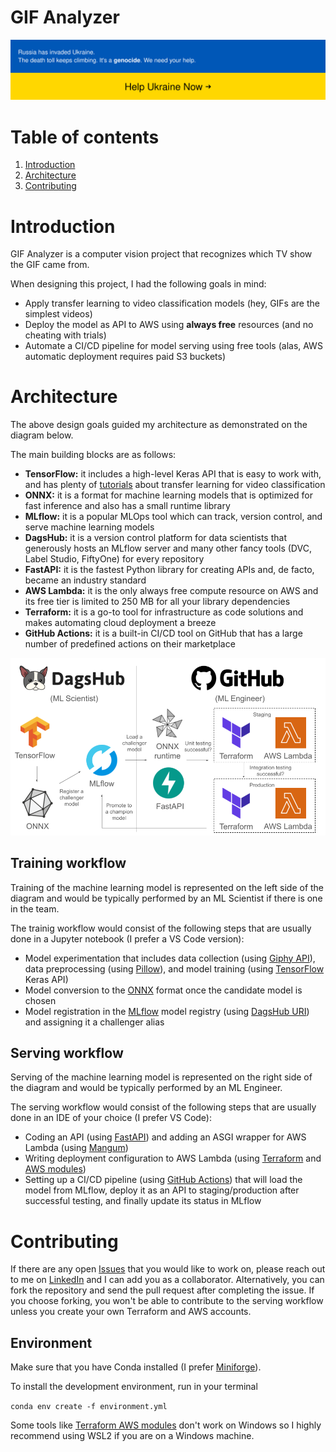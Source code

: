 # GIF Analyzer

[![Stand With Ukraine](https://raw.githubusercontent.com/vshymanskyy/StandWithUkraine/main/banner2-direct.svg)](https://stand-with-ukraine.pp.ua)

# Table of contents

1. [Introduction](#Introduction)
2. [Architecture](#Architecture)
3. [Contributing](#Contributing)

<a id="Introduction"></a>
# Introduction

GIF Analyzer is a computer vision project that recognizes which TV show the GIF came from.

When designing this project, I had the following goals in mind:

- Apply transfer learning to video classification models (hey, GIFs are the simplest videos)
- Deploy the model as API to AWS using **always free** resources (and no cheating with trials)
- Automate a CI/CD pipeline for model serving using free tools (alas, AWS automatic deployment requires paid S3 buckets)

<a id="Architecture"></a>
# Architecture

The above design goals guided my architecture as demonstrated on the diagram below.

The main building blocks are as follows:

- **TensorFlow:** it includes a high-level Keras API that is easy to work with, and has plenty of [tutorials](https://www.tensorflow.org/tutorials/load_data/video) about transfer learning for video classification
- **ONNX:** it is a format for machine learning models that is optimized for fast inference and also has a small runtime library
- **MLflow:** it is a popular MLOps tool which can track, version control, and serve machine learning models
- **DagsHub:** it is a version control platform for data scientists that generously hosts an MLflow server and many other fancy tools (DVC, Label Studio, FiftyOne) for every repository
- **FastAPI:** it is the fastest Python library for creating APIs and, de facto, became an industry standard
- **AWS Lambda:** it is the only always free compute resource on AWS and its free tier is limited to 250 MB for all your library dependencies
- **Terraform:** it is a go-to tool for infrastructure as code solutions and makes automating cloud deployment a breeze
- **GitHub Actions:** it is a built-in CI/CD tool on GitHub that has a large number of predefined actions on their marketplace

![Architecture](assets/architecture.png)

## Training workflow

Training of the machine learning model is represented on the left side of the diagram and would be typically performed by an ML Scientist if there is one in the team.

The trainig workflow would consist of the following steps that are usually done in a Jupyter notebook (I prefer a VS Code version):

- Model experimentation that includes data collection (using [Giphy API](https://developers.giphy.com/)), data preprocessing (using [Pillow](https://github.com/python-pillow/Pillow)), and model training (using [TensorFlow](https://github.com/tensorflow/tensorflow) Keras API)
- Model conversion to the [ONNX](https://github.com/onnx/onnx) format once the candidate model is chosen
- Model registration in the [MLflow](https://github.com/onnx/onnx) model registry (using [DagsHub URI](https://dagshub.com/docs/integration_guide/mlflow_tracking/)) and assigning it a challenger alias

## Serving workflow

Serving of the machine learning model is represented on the right side of the diagram and would be typically performed by an ML Engineer.

The serving workflow would consist of the following steps that are usually done in an IDE of your choice (I prefer VS Code):

- Coding an API (using [FastAPI](https://github.com/tiangolo/fastapi)) and adding an ASGI wrapper for AWS Lambda (using [Mangum](https://github.com/jordaneremieff/mangum))
- Writing deployment configuration to AWS Lambda (using [Terraform](https://github.com/hashicorp/terraform) and [AWS modules](https://github.com/terraform-aws-modules/terraform-aws-lambda))
- Setting up a CI/CD pipeline (using [GitHub Actions](https://docs.github.com/en/actions)) that will load the model from MLflow, deploy it as an API to staging/production after successful testing, and finally update its status in MLflow

<a id="Contributing"></a>
# Contributing

If there are any open [Issues](https://github.com/PavloFesenko/gif_analyzer/issues) that you would like to work on, please reach out to me on [LinkedIn](https://www.linkedin.com/in/pavlofesenko/) and I can add you as a collaborator. Alternatively, you can fork the repository and send the pull request after completing the issue. If you choose forking, you won't be able to contribute to the serving workflow unless you create your own Terraform and AWS accounts.

## Environment

Make sure that you have Conda installed (I prefer [Miniforge](https://github.com/conda-forge/miniforge)).

To install the development environment, run in your terminal

`conda env create -f environment.yml`

Some tools like [Terraform AWS modules](https://github.com/terraform-aws-modules/terraform-aws-lambda) don't work on Windows so I highly recommend using WSL2 if you are on a Windows machine.